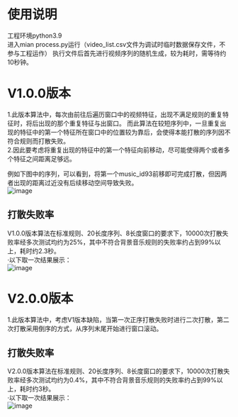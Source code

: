 # 使用说明
工程环境python3.9  
进入mian process.py运行（video_list.csv文件为调试时临时数据保存文件，不参与工程运作）
执行文件后首先进行视频序列的随机生成，较为耗时，需等待约10秒钟。
# V1.0.0版本
1.此版本算法中，每次由前往后遍历窗口中的视频特征，出现不满足规则的重复特征时，将后出现的那个重复特征与出窗口。
而此算法在较短序列中，一旦重复出现的特征中的第一个特征所在窗口中的位置较为靠后，会使得本能打散的序列因不符合规则而打散失败。  
2.因此要考虑将重复出现的特征中的第一个特征向前移动，尽可能使得两个或者多个特征之间距离足够远。  

例如下图中的序列，可以看到，将第一个music_id93前移即可完成打散，但因两者出现的距离过近没有后续移动空间导致失败。  
![image](https://user-images.githubusercontent.com/55337511/170055980-5ebd27dc-8e88-4b2b-92c4-b22a8b6bc934.png)

## 打散失败率
V1.0.0版本算法在标准规则、20长度序列、8长度窗口的要求下，10000次打散失败率经多次测试均约为25%，其中不符合背景音乐规则的失败率约占到99%以上，耗时约2.3秒。  
·以下取一次结果展示：  
![image](https://user-images.githubusercontent.com/55337511/170047111-69c1bf45-1a91-42af-b712-7e234b84aa39.png)
  
# V2.0.0版本
1.此版本算法中，考虑V1版本缺陷，当第一次正序打散失败时进行二次打散，第二次打散采用倒序的方式，从序列末尾开始进行窗口滚动。  

## 打散失败率
V2.0.0版本算法在标准规则、20长度序列、8长度窗口的要求下，10000次打散失败率经多次测试均约为0.4%，其中不符合背景音乐规则的失败率约占到99%以上，耗时约3秒。  
·以下取一次结果展示：  
![image](https://user-images.githubusercontent.com/55337511/170635921-827432c7-c26a-4a06-bd36-35e8c9b5edaf.png)

